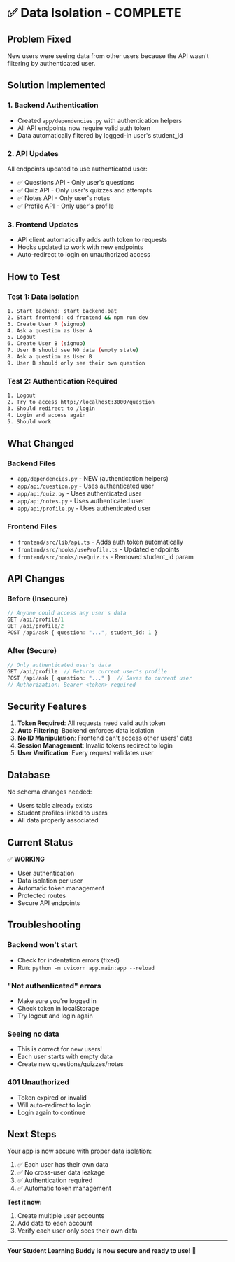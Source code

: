 # ✅ Data Isolation - COMPLETE

## Problem Fixed
New users were seeing data from other users because the API wasn't filtering by authenticated user.

## Solution Implemented

### 1. Backend Authentication
- Created `app/dependencies.py` with authentication helpers
- All API endpoints now require valid auth token
- Data automatically filtered by logged-in user's student_id

### 2. API Updates
All endpoints updated to use authenticated user:
- ✅ Questions API - Only user's questions
- ✅ Quiz API - Only user's quizzes and attempts
- ✅ Notes API - Only user's notes
- ✅ Profile API - Only user's profile

### 3. Frontend Updates
- API client automatically adds auth token to requests
- Hooks updated to work with new endpoints
- Auto-redirect to login on unauthorized access

## How to Test

### Test 1: Data Isolation
```bash
1. Start backend: start_backend.bat
2. Start frontend: cd frontend && npm run dev
3. Create User A (signup)
4. Ask a question as User A
5. Logout
6. Create User B (signup)
7. User B should see NO data (empty state)
8. Ask a question as User B
9. User B should only see their own question
```

### Test 2: Authentication Required
```bash
1. Logout
2. Try to access http://localhost:3000/question
3. Should redirect to /login
4. Login and access again
5. Should work
```

## What Changed

### Backend Files
- `app/dependencies.py` - NEW (authentication helpers)
- `app/api/question.py` - Uses authenticated user
- `app/api/quiz.py` - Uses authenticated user
- `app/api/notes.py` - Uses authenticated user
- `app/api/profile.py` - Uses authenticated user

### Frontend Files
- `frontend/src/lib/api.ts` - Adds auth token automatically
- `frontend/src/hooks/useProfile.ts` - Updated endpoints
- `frontend/src/hooks/useQuiz.ts` - Removed student_id param

## API Changes

### Before (Insecure)
```typescript
// Anyone could access any user's data
GET /api/profile/1
GET /api/profile/2
POST /api/ask { question: "...", student_id: 1 }
```

### After (Secure)
```typescript
// Only authenticated user's data
GET /api/profile  // Returns current user's profile
POST /api/ask { question: "..." }  // Saves to current user
// Authorization: Bearer <token> required
```

## Security Features

1. **Token Required**: All requests need valid auth token
2. **Auto Filtering**: Backend enforces data isolation
3. **No ID Manipulation**: Frontend can't access other users' data
4. **Session Management**: Invalid tokens redirect to login
5. **User Verification**: Every request validates user

## Database

No schema changes needed:
- Users table already exists
- Student profiles linked to users
- All data properly associated

## Current Status

✅ **WORKING**
- User authentication
- Data isolation per user
- Automatic token management
- Protected routes
- Secure API endpoints

## Troubleshooting

### Backend won't start
- Check for indentation errors (fixed)
- Run: `python -m uvicorn app.main:app --reload`

### "Not authenticated" errors
- Make sure you're logged in
- Check token in localStorage
- Try logout and login again

### Seeing no data
- This is correct for new users!
- Each user starts with empty data
- Create new questions/quizzes/notes

### 401 Unauthorized
- Token expired or invalid
- Will auto-redirect to login
- Login again to continue

## Next Steps

Your app is now secure with proper data isolation:
1. ✅ Each user has their own data
2. ✅ No cross-user data leakage
3. ✅ Authentication required
4. ✅ Automatic token management

**Test it now:**
1. Create multiple user accounts
2. Add data to each account
3. Verify each user only sees their own data

---

**Your Student Learning Buddy is now secure and ready to use! 🎉**
